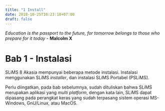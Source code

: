 ```yaml
---
title: "1 Install"
date: 2018-10-25T10:23:18+07:00
draft: false
---
```


_Education is the passport to the future, for tomorrow belongs to those who prepare for it today_ - **Malcolm X**

# Bab 1 - Instalasi

SLiMS 8 Akasia mempunyai beberapa metode instalasi. Instalasi menggunakan SLiMS _installer_, dan instalasi SLiMS Portabel (PSLiMS).

Perlu diingatkan, pada bab sebelumnya, sudah dituliskan bahwa SLiMS merupakan aplikasi yang _multi platform_, dengan kata lain, SLiMS dapat dipasang pada perangkat keras yang sudah terpasang sistem operasi MS-Windows, GnU/Linux, atau MacOS.